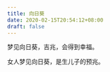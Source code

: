 ```yaml
---
title: 向日葵
date: 2020-02-15T20:54:12+08:00
draft: false
---
```


梦见向日葵，吉兆，会得到幸福。<br>


女人梦见向日葵，是生儿子的预兆。<br>
